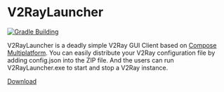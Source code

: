 # V2RayLauncher
[![Gradle Building](https://github.com/PineAG/V2RayLauncher/actions/workflows/gradle.yml/badge.svg)](https://github.com/PineAG/V2RayLauncher/actions/workflows/gradle.yml)

V2RayLauncher is a deadly simple V2Ray GUI Client based on [Compose Multiplatform](https://github.com/JetBrains/compose-jb).
You can easily distribute your V2Ray configuration file by adding config.json into the ZIP file. And the users can run V2RayLauncher.exe to start and stop a V2Ray instance.

[Download](https://github.com/PineAG/V2RayLauncher/releases/tag/latest)
